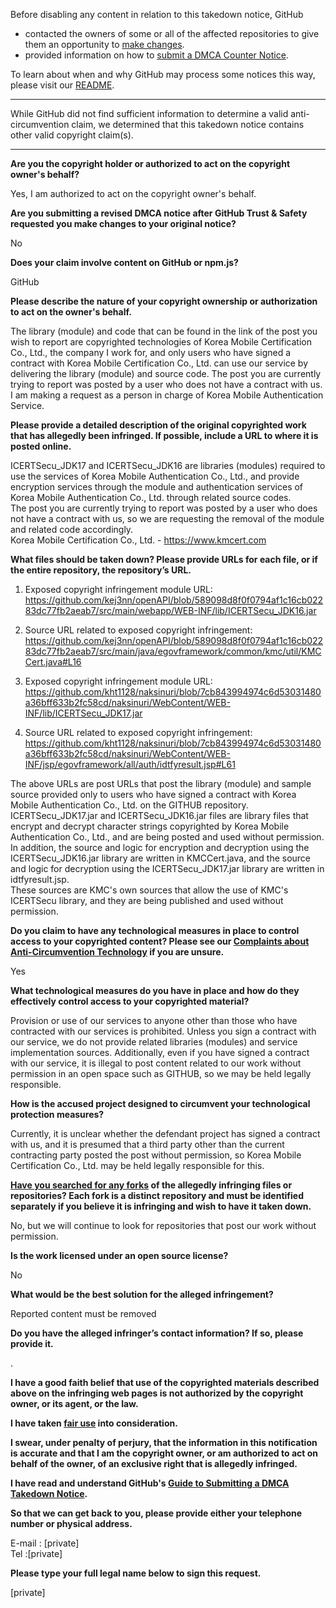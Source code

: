 Before disabling any content in relation to this takedown notice, GitHub
- contacted the owners of some or all of the affected repositories to give them an opportunity to [make changes](https://docs.github.com/en/github/site-policy/dmca-takedown-policy#a-how-does-this-actually-work).
- provided information on how to [submit a DMCA Counter Notice](https://docs.github.com/en/articles/guide-to-submitting-a-dmca-counter-notice).

To learn about when and why GitHub may process some notices this way, please visit our [README](https://github.com/github/dmca/blob/master/README.md#anatomy-of-a-takedown-notice).

---

While GitHub did not find sufficient information to determine a valid anti-circumvention claim, we determined that this takedown notice contains other valid copyright claim(s).

---

**Are you the copyright holder or authorized to act on the copyright owner's behalf?**

Yes, I am authorized to act on the copyright owner's behalf.

**Are you submitting a revised DMCA notice after GitHub Trust & Safety requested you make changes to your original notice?**

No

**Does your claim involve content on GitHub or npm.js?**

GitHub

**Please describe the nature of your copyright ownership or authorization to act on the owner's behalf.**

The library (module) and code that can be found in the link of the post you wish to report are copyrighted technologies of Korea Mobile Certification Co., Ltd., the company I work for, and only users who have signed a contract with Korea Mobile Certification Co., Ltd. can use our service by delivering the library (module) and source code. The post you are currently trying to report was posted by a user who does not have a contract with us.
I am making a request as a person in charge of Korea Mobile Authentication Service.

**Please provide a detailed description of the original copyrighted work that has allegedly been infringed. If possible, include a URL to where it is posted online.**

ICERTSecu_JDK17 and ICERTSecu_JDK16 are libraries (modules) required to use the services of Korea Mobile Authentication Co., Ltd., and provide encryption services through the module and authentication services of Korea Mobile Authentication Co., Ltd. through related source codes.  
The post you are currently trying to report was posted by a user who does not have a contract with us, so we are requesting the removal of the module and related code accordingly.  
Korea Mobile Certification Co., Ltd. - https://www.kmcert.com

**What files should be taken down? Please provide URLs for each file, or if the entire repository, the repository’s URL.**

1. Exposed copyright infringement module URL:  
https://github.com/kej3nn/openAPI/blob/589098d8f0f0794af1c16cb02283dc77fb2aeab7/src/main/webapp/WEB-INF/lib/ICERTSecu_JDK16.jar

2. Source URL related to exposed copyright infringement:  
https://github.com/kej3nn/openAPI/blob/589098d8f0f0794af1c16cb02283dc77fb2aeab7/src/main/java/egovframework/common/kmc/util/KMCCert.java#L16

3. Exposed copyright infringement module URL:  
https://github.com/kht1128/naksinuri/blob/7cb843994974c6d53031480a36bff633b2fc58cd/naksinuri/WebContent/WEB-INF/lib/ICERTSecu_JDK17.jar

4. Source URL related to exposed copyright infringement:  
https://github.com/kht1128/naksinuri/blob/7cb843994974c6d53031480a36bff633b2fc58cd/naksinuri/WebContent/WEB-INF/jsp/egovframework/all/auth/idtfyresult.jsp#L61

The above URLs are post URLs that post the library (module) and sample source provided only to users who have signed a contract with Korea Mobile Authentication Co., Ltd. on the GITHUB repository. ICERTSecu_JDK17.jar and ICERTSecu_JDK16.jar files are library files that encrypt and decrypt character strings copyrighted by Korea Mobile Authentication Co., Ltd., and are being posted and used without permission. In addition, the source and logic for encryption and decryption using the ICERTSecu_JDK16.jar library are written in KMCCert.java, and the source and logic for decryption using the ICERTSecu_JDK17.jar library are written in idtfyresult.jsp.  
These sources are KMC's own sources that allow the use of KMC's ICERTSecu library, and they are being published and used without permission.

**Do you claim to have any technological measures in place to control access to your copyrighted content? Please see our <a href="https://docs.github.com/articles/guide-to-submitting-a-dmca-takedown-notice#complaints-about-anti-circumvention-technology">Complaints about Anti-Circumvention Technology</a> if you are unsure.**

Yes

**What technological measures do you have in place and how do they effectively control access to your copyrighted material?**

Provision or use of our services to anyone other than those who have contracted with our services is prohibited. Unless you sign a contract with our service, we do not provide related libraries (modules) and service implementation sources. Additionally, even if you have signed a contract with our service, it is illegal to post content related to our work without permission in an open space such as GITHUB, so we may be held legally responsible.

**How is the accused project designed to circumvent your technological protection measures?**

Currently, it is unclear whether the defendant project has signed a contract with us, and it is presumed that a third party other than the current contracting party posted the post without permission, so Korea Mobile Certification Co., Ltd. may be held legally responsible for this.

**<a href="https://docs.github.com/articles/dmca-takedown-policy#b-what-about-forks-or-whats-a-fork">Have you searched for any forks</a> of the allegedly infringing files or repositories? Each fork is a distinct repository and must be identified separately if you believe it is infringing and wish to have it taken down.**

No, but we will continue to look for repositories that post our work without permission.

**Is the work licensed under an open source license?**

No

**What would be the best solution for the alleged infringement?**

Reported content must be removed

**Do you have the alleged infringer’s contact information? If so, please provide it.**

.

**I have a good faith belief that use of the copyrighted materials described above on the infringing web pages is not authorized by the copyright owner, or its agent, or the law.**

**I have taken <a href="https://www.lumendatabase.org/topics/22">fair use</a> into consideration.**

**I swear, under penalty of perjury, that the information in this notification is accurate and that I am the copyright owner, or am authorized to act on behalf of the owner, of an exclusive right that is allegedly infringed.**

**I have read and understand GitHub's <a href="https://docs.github.com/articles/guide-to-submitting-a-dmca-takedown-notice/">Guide to Submitting a DMCA Takedown Notice</a>.**

**So that we can get back to you, please provide either your telephone number or physical address.**

E-mail : [private]  
Tel :[private]  

**Please type your full legal name below to sign this request.**

[private]  
